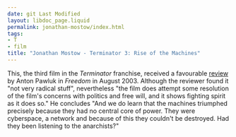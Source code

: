 ```yaml
---
date: git Last Modified
layout: libdoc_page.liquid
permalink: jonathan-mostow/index.html
tags:
- T
- film
title: "Jonathan Mostow - Terminator 3: Rise of the Machines"
---
```


This, the third film in the _Terminator_ franchise, received a favourable <a href="https://freedomnews.org.uk/wp-content/uploads/2018/01/Freedom-2003-08-09.pdf">review</a> by Anton Pawluk in _Freedom_ in August 2003. Although the reviewer found it "not very radical stuff", nevertheless "the film does attempt some resolution of the film's concerns with politics and free will, and it shows fighting spirit as it does so." He concludes "And we do learn that the machines triumphed precisely because they had no central core of power. They were cyberspace, a network and because of this they couldn't be destroyed. Had they been listening to the anarchists?"